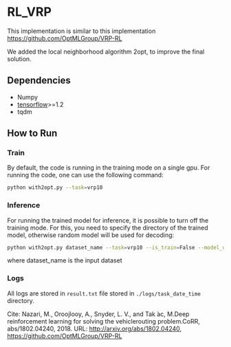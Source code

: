 # RL_VRP
This implementation is similar to this implementation https://github.com/OptMLGroup/VRP-RL

We added the local neighborhood algorithm 2opt, to improve the final solution.

## Dependencies
* Numpy
* [tensorflow](https://www.tensorflow.org/)>=1.2
* tqdm

## How to Run
### Train
By default, the code is running in the training mode on a single gpu. For running the code, one can use the following command:
```bash
python with2opt.py --task=vrp10
```

### Inference
For running the trained model for inference, it is possible to turn off the training mode. For this, you need to specify the directory of the trained model, otherwise random model will be used for decoding:
```bash
python with2opt.py dataset_name --task=vrp10 --is_train=False --model_dir=./path_to_your_saved_checkpoint
```
where dataset_name is the input dataset

### Logs
All logs are stored in ``result.txt`` file stored in ``./logs/task_date_time`` directory.

Cite: Nazari, M., Oroojlooy, A., Snyder, L. V., and Tak ́ac, M.Deep  reinforcement  learning  for  solving  the  vehiclerouting problem.CoRR, abs/1802.04240, 2018.
URL: http://arxiv.org/abs/1802.04240, https://github.com/OptMLGroup/VRP-RL

